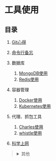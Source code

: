 # 工具使用

## 目录
1. [Git心得](./Git心得/README.md)
2. [命令行备忘](./命令行备忘/README.md)
3. 数据库

    1. [MongoDB使用](./MongoDB使用/README.md)
    2. [Redis使用](./Redis使用/README.md)
4. 容器管理

   1. [Docker使用](./Docker使用/README.md)
   2. [Kubernetes使用](./Kubernetes使用/README.md)
5. 代理、抓包工具

    1. [Charles使用](./Charles使用/README.md)
    2. [whistle使用](./whistle使用/README.md)
6. [科学上网](./科学上网/README.md)

><details>
><summary>其他</summary>
>
>1. [IDEs设置](./IDEs设置/README.md)
>2. [其他](./其他/README.md)
>3. [Google搜索技巧](./Google搜索技巧/README.md)
></details>
